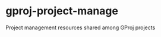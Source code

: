 gproj-project-manage
====================

Project management resources shared among GProj projects 
